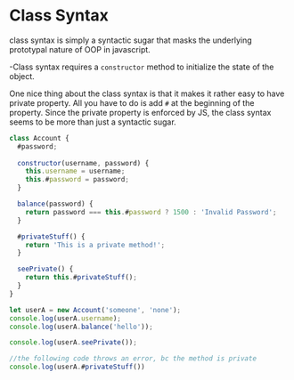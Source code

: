 # Class Syntax

class syntax is simply a syntactic sugar that masks the underlying prototypal nature of OOP in javascript.

-Class syntax requires a `constructor` method to initialize the state of the object.

One nice thing about the class syntax is that it makes it rather easy to have private property. All you have to do is add `#` at the beginning of the property. Since the private property is enforced by JS, the class syntax seems to be more than just a syntactic sugar.

```javascript
class Account {
  #password;
  
  constructor(username, password) {
    this.username = username;
    this.#password = password;
  }

  balance(password) {
    return password === this.#password ? 1500 : 'Invalid Password';
  }

  #privateStuff() {
    return 'This is a private method!';
  }

  seePrivate() {
    return this.#privateStuff();
  }
}

let userA = new Account('someone', 'none');
console.log(userA.username);
console.log(userA.balance('hello'));

console.log(userA.seePrivate());

//the following code throws an error, bc the method is private
console.log(userA.#privateStuff())
```